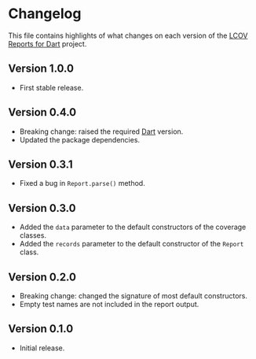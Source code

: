 # Changelog
This file contains highlights of what changes on each version of the [LCOV Reports for Dart](https://github.com/cedx/lcov.dart) project.

## Version 1.0.0
- First stable release.

## Version 0.4.0
- Breaking change: raised the required [Dart](https://www.dartlang.org) version.
- Updated the package dependencies.

## Version 0.3.1
- Fixed a bug in `Report.parse()` method.

## Version 0.3.0
- Added the `data` parameter to the default constructors of the coverage classes.
- Added the `records` parameter to the default constructor of the `Report` class.

## Version 0.2.0
- Breaking change: changed the signature of most default constructors.
- Empty test names are not included in the report output.

## Version 0.1.0
- Initial release.
